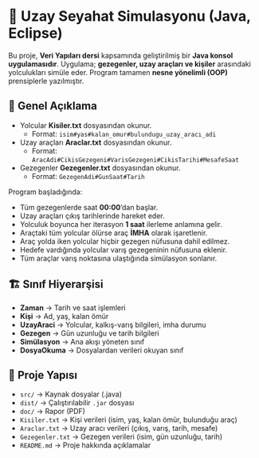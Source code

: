 # 🚀 Uzay Seyahat Simulasyonu (Java, Eclipse)

Bu proje, **Veri Yapıları dersi** kapsamında geliştirilmiş bir **Java konsol uygulamasıdır**. Uygulama; **gezegenler, uzay araçları ve kişiler** arasındaki yolculukları simüle eder. Program tamamen **nesne yönelimli (OOP)** prensiplerle yazılmıştır.  

## 📌 Genel Açıklama
- Yolcular **Kisiler.txt** dosyasından okunur.  
  - Format: `isim#yas#kalan_omur#bulundugu_uzay_aracı_adi`  
- Uzay araçları **Araclar.txt** dosyasından okunur.  
  - Format: `AracAdi#CikisGezegeni#VarisGezegeni#CikisTarihi#MesafeSaat`  
- Gezegenler **Gezegenler.txt** dosyasından okunur.  
  - Format: `GezegenAdi#GunSaat#Tarih`  

Program başladığında:  
- Tüm gezegenlerde saat **00:00**’dan başlar.  
- Uzay araçları çıkış tarihlerinde hareket eder.  
- Yolculuk boyunca her iterasyon **1 saat** ilerleme anlamına gelir.  
- Araçtaki tüm yolcular ölürse araç **İMHA** olarak işaretlenir.  
- Araç yolda iken yolcular hiçbir gezegen nüfusuna dahil edilmez.  
- Hedefe vardığında yolcular varış gezegeninin nüfusuna eklenir.  
- Tüm araçlar varış noktasına ulaştığında simülasyon sonlanır.  

## 🏗️ Sınıf Hiyerarşisi
- **Zaman** → Tarih ve saat işlemleri  
- **Kişi** → Ad, yaş, kalan ömür  
- **UzayAraci** → Yolcular, kalkış-varış bilgileri, imha durumu  
- **Gezegen** → Gün uzunluğu ve tarih bilgileri  
- **Simülasyon** → Ana akışı yöneten sınıf  
- **DosyaOkuma** → Dosyalardan verileri okuyan sınıf  

## 📂 Proje Yapısı
- `src/` → Kaynak dosyalar (.java)  
- `dist/` → Çalıştırılabilir `.jar` dosyası  
- `doc/` → Rapor (PDF)  
- `Kisiler.txt` → Kişi verileri (isim, yaş, kalan ömür, bulunduğu araç)  
- `Araclar.txt` → Uzay aracı verileri (çıkış, varış, tarih, mesafe)  
- `Gezegenler.txt` → Gezegen verileri (isim, gün uzunluğu, tarih)  
- `README.md` → Proje hakkında açıklamalar  
